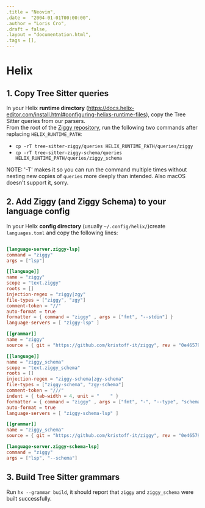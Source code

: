 ```yaml
---
.title = "Neovim",
.date =  "2004-01-01T00:00:00",
.author = "Loris Cro",
.draft = false,
.layout = "documentation.html",
.tags = [],
---
```

# Helix
 
## 1. Copy Tree Sitter queries

In your Helix **runtime directory** (https://docs.helix-editor.com/install.html#configuring-helixs-runtime-files), copy the Tree Sitter queries from our parsers.  
  From the root of the [Ziggy repository](https://github.com/kristoff-it/ziggy), run the following two commands after replacing `HELIX_RUNTIME_PATH`:
  - `cp -rT tree-sitter-ziggy/queries HELIX_RUNTIME_PATH/queries/ziggy`
  - `cp -rT tree-sitter-ziggy-schema/queries HELIX_RUNTIME_PATH/queries/ziggy_schema`  

NOTE: '-T' makes it so you can run the command multiple times without nesting new copies of `queries` more deeply than intended. Also macOS doesn't support it, sorry.
    
## 2. Add Ziggy (and Ziggy Schema) to your language config 
In your Helix **config directory** (usually `~/.config/helix/`)create `languages.toml` and copy the following lines:
```toml

[language-server.ziggy-lsp]
command = "ziggy"
args = ["lsp"]

[[language]]
name = "ziggy"
scope = "text.ziggy"
roots = []
injection-regex = "ziggy|zgy"
file-types = ["ziggy", "zgy"]
comment-token = "//"
auto-format = true
formatter = { command = "ziggy" , args = ["fmt", "--stdin"] }
language-servers = [ "ziggy-lsp" ]

[[grammar]]
name = "ziggy"
source = { git = "https://github.com/kristoff-it/ziggy", rev = "0e46579ed878bb28a78cf624c2e593eb39301648", subpath = "tree-sitter-ziggy" }

[[language]]
name = "ziggy_schema"
scope = "text.ziggy_schema"
roots = []
injection-regex = "ziggy-schema|zgy-schema"
file-types = ["ziggy-schema", "zgy-schema"]
comment-token = "///"
indent = { tab-width = 4, unit = "    " }
formatter = { command = "ziggy" , args = ["fmt", "-", "--type", "schema"] }
auto-format = true
language-servers = [ "ziggy-schema-lsp" ]

[[grammar]]
name = "ziggy_schema"
source = { git = "https://github.com/kristoff-it/ziggy", rev = "0e46579ed878bb28a78cf624c2e593eb39301648", subpath = "tree-sitter-ziggy-schema" }

[language-server.ziggy-schema-lsp]
command = "ziggy"
args = ["lsp", "--schema"]
```

 
## 3. Build Tree Sitter grammars

Run `hx --grammar build`, it should report that `ziggy` and `ziggy_schema` were built successfully.



